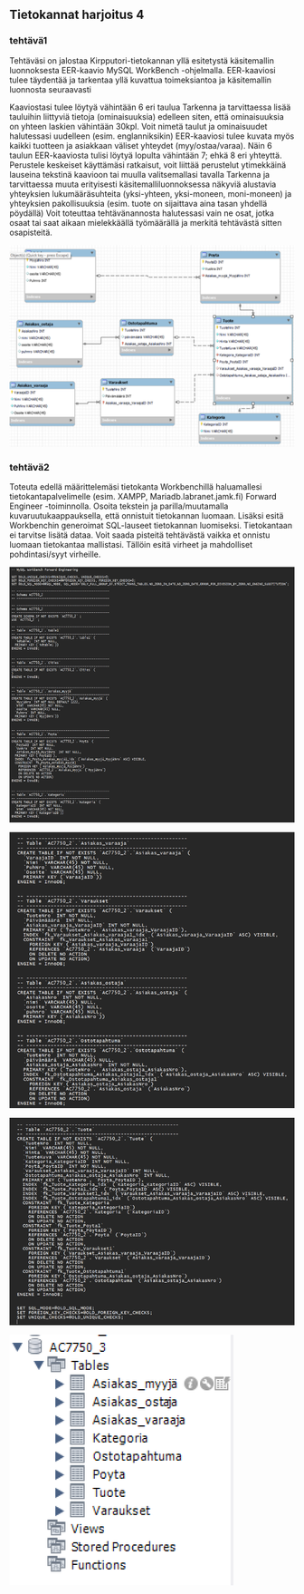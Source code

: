 ## Tietokannat harjoitus 4

### tehtävä1

Tehtäväsi on jalostaa Kirpputori-tietokannan yllä esitetystä käsitemallin luonnoksesta EER-kaavio MySQL WorkBench -ohjelmalla. EER-kaaviosi tulee täydentää ja tarkentaa yllä kuvattua toimeksiantoa ja käsitemallin luonnosta seuraavasti

Kaaviostasi tulee löytyä vähintään 6 eri taulua
Tarkenna ja tarvittaessa lisää tauluihin liittyviä tietoja (ominaisuuksia) edelleen siten, että ominaisuuksia on yhteen laskien vähintään 30kpl.
Voit nimetä taulut ja ominaisuudet halutessasi uudelleen (esim. englanniksikin)
EER-kaaviosi tulee kuvata myös kaikki tuotteen ja asiakkaan väliset yhteydet (myy/ostaa/varaa). Näin 6 taulun EER-kaaviosta tulisi löytyä lopulta vähintään 7; ehkä 8 eri yhteyttä.
Perustele keskeiset käyttämäsi ratkaisut, voit liittää perustelut ytimekkäinä lauseina tekstinä kaavioon tai muulla valitsemallasi tavalla
Tarkenna ja tarvittaessa muuta erityisesti käsitemalliluonnoksessa näkyviä alustavia yhteyksien lukumääräsuhteita (yksi-yhteen, yksi-moneen, moni-moneen) ja yhteyksien pakollisuuksia (esim. tuote on sijaittava aina tasan yhdellä pöydällä)
Voit toteuttaa tehtävänannosta halutessasi vain ne osat, jotka osaat tai saat aikaan mielekkäällä työmäärällä ja merkitä tehtävästä sitten osapisteitä.

![sc1.png](screenshots/harj4/sc1.png)

### tehtävä2

Toteuta edellä määrittelemäsi tietokanta Workbenchillä haluamallesi tietokantapalvelimelle (esim. XAMPP, Mariadb.labranet.jamk.fi) Forward Engineer -toiminnolla. Osoita tekstein ja parilla/muutamalla kuvaruutukaappauksella, että onnistuit tietokannan luomaan. Lisäksi esitä Workbenchin generoimat SQL-lauseet tietokannan luomiseksi. Tietokantaan ei tarvitse lisätä dataa. Voit saada pisteitä tehtävästä vaikka et onnistu luomaan tietokantaa mallistasi. Tällöin esitä virheet ja mahdolliset pohdintasi/syyt virheille.

![sc2.png](screenshots/harj4/sc2.png)

![sc3.png](screenshots/harj4/sc3.png)

![sc4.png](screenshots/harj4/sc4.png)

![sc5.png](screenshots/harj4/sc5.png)